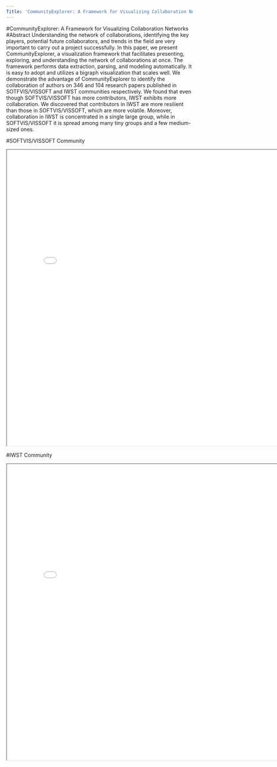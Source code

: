 ```yaml
---
Title: 'CommunityExplorer: A Framework for Visualizing Collaboration Networks'
---
```

#CommunityExplorer: A Framework for Visualizing Collaboration Networks
#Abstract
Understanding the network of collaborations, identifying the key players, potential future collaborators, and trends in the field are very important to carry out a project successfully. In this paper, we present CommunityExplorer, a visualization framework that facilitates presenting, exploring, and understanding the network of collaborations at once. The framework performs data extraction, parsing, and modeling automatically. It is easy to adopt and utilizes a bigraph visualization that scales well. We demonstrate the advantage of CommunityExplorer to identify the collaboration of authors on 346 and 104 research papers published in SOTFVIS/VISSOFT and IWST communities respectively. We found that even though SOFTVIS/VISSOFT has more contributors, IWST exhibits more collaboration. We discovered that contributors in IWST are more resilient than those in SOFTVIS/VISSOFT, which are more volatile. Moreover, collaboration in IWST is concentrated in a single large group, while in SOFTVIS/VISSOFT it is spread among many tiny groups and a few medium-sized ones.

#SOFTVIS/VISSOFT Community

<iframe height=800 width=800 title="collaboration-vissoft-2016" src="/download/merino/CommunityExplorer/collaboration-vissoft-2016.html"></iframe>

#IWST Community

<iframe height=800 width=800 title="collaboration-iwst-2016" src="/download/merino/CommunityExplorer/collaboration-iwst-2016.html"></iframe>
